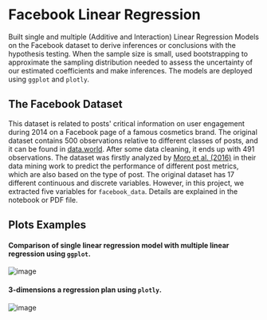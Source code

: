 # Facebook Linear Regression

Built single and multiple (Additive and Interaction) Linear Regression Models on the Facebook dataset to derive inferences or conclusions with the hypothesis testing. When the sample size is small, used bootstrapping to approximate the sampling distribution needed to assess the uncertainty of our estimated coefficients and make inferences. The models are deployed using `ggplot` and `plotly`.

## The Facebook Dataset

This dataset is related to posts' critical information on user engagement during 2014 on a Facebook page of a famous cosmetics brand. The original dataset contains 500 observations relative to different classes of posts, and it can be found in [data.world](https://data.world/uci/facebook-metrics/workspace/project-summary?agentid=uci&datasetid=facebook-metrics). After some data cleaning, it ends up with 491 observations. The dataset was firstly analyzed by [Moro et al. (2016)](https://gw2jh3xr2c.search.serialssolutions.com/log?L=GW2JH3XR2C&D=ADALY&J=JOUROFBUSRE&P=Link&PT=EZProxy&A=Predicting+social+media+performance+metrics+and+evaluation+of+the+impact+on+brand+building%3A+A+data+mining+approach&H=d8c19bb47c&U=https%3A%2F%2Fezproxy.library.ubc.ca%2Flogin%3Furl%3Dhttps%3A%2F%2Fwww.sciencedirect.com%2Fscience%2Flink%3Fref_val_fmt%3Dinfo%3Aofi%2Ffmt%3Akev%3Amtx%3Ajournal%26svc_val_fmt%3Dinfo%3Aofi%2Ffmt%3Akev%3Amtx%3Asch_srv%26rfr_dat%3Dsaltver%3A1%26rfr_dat%3Dorigin%3ASERIALSSOL%26ctx_enc%3Dinfo%3Aofi%2Fenc%3AUTF-8%26ctx_ver%3DZ39.88-2004%26rft_id%3Dinfo%3Adoi%2F10.1016%2Fj.jbusres.2016.02.010) in their data mining work to predict the performance of different post metrics, which are also based on the type of post. The original dataset has 17 different continuous and discrete variables. However, in this project, we extracted five variables for `facebook_data`. Details are explained in the notebook or PDF file.


## Plots Examples

#### Comparison of single linear regression model with multiple linear regression using `ggplot`.
![image](https://user-images.githubusercontent.com/82040820/198413622-b7a79755-8012-40cb-a9fb-7cbed102c74e.png)

#### 3-dimensions a regression plan using `plotly`.
![image](https://user-images.githubusercontent.com/82040820/198413290-7429e4d1-9cb8-49e2-a946-75180a3cfa2a.png)
